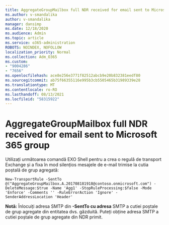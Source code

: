 ```yaml
---
title: AggregateGroupMailbox full NDR received for email sent to Microsoft 365 group
ms.author: v-smandalika
author: v-smandalika
manager: dansimp
ms.date: 12/18/2020
ms.audience: Admin
ms.topic: article
ms.service: o365-administration
ROBOTS: NOINDEX, NOFOLLOW
localization_priority: Normal
ms.collection: Adm_O365
ms.custom:
- "9004286"
- "7656"
ms.openlocfilehash: ace8e256e3771f82512abcb9e20b832381eedf80
ms.sourcegitcommit: ab75f66355116e995b3cb5505465b31989339e28
ms.translationtype: MT
ms.contentlocale: ro-RO
ms.lasthandoff: 08/13/2021
ms.locfileid: "58315922"
---
```

# <a name="aggregategroupmailbox-full-ndr-received-for-email-sent-to-microsoft-365-group"></a>AggregateGroupMailbox full NDR received for email sent to Microsoft 365 group

Utilizați următoarea comandă EXO Shell pentru a crea o regulă de transport Exchange și a fixa în mod silențios mesajele de e-mail trimise la cutia poștală de grup agregată:

`New-TransportRule -SentTo @("AggregateGroupMailbox.A.201708181918@contoso.onmicrosoft.com") -DeleteMessage:$true -Name 'Agg1' -StopRuleProcessing:$false -Mode 'Enforce' -Comments '' -RuleErrorAction 'Ignore' -SenderAddressLocation 'Header'`

**Notă:** Înlocuiți adresa SMTP din **-SentTo cu adresa** SMTP a cutiei poștale de grup agregate din entitatea dvs. găzduită. Puteți obține adresa SMTP a cutiei poștale de grup agregate din NDR primit.



